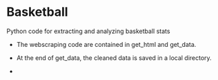 Basketball
==========

Python code for extracting and analyzing basketball stats

* The webscraping code are contained in get_html and get_data. 
* At the end of get_data, the cleaned data is saved in a local directory. 

* 
